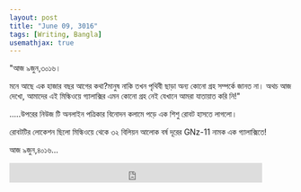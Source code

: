 ```yaml
---
layout: post
title: "June 09, 3016"
tags: [Writing, Bangla]
usemathjax: true
---
```


"আজ ৯জুন,৩০১৬।

মনে আছে এক হাজার বছর আগের কথা?মানুষ নাকি তখন পৃথিবী ছাড়া অন্য কোনো গ্রহ সম্পর্কে জানত না। অথচ আজ দেখো, আমাদের এই মিল্কিওয়ে গ্যালাক্সির এমন কোনো গ্রহ নেই যেখানে আমরা যাতায়াত করি নি!"

.....উপরের নিউজ টি অনলাইন পত্রিকার বিনোদন কলামে পড়ে এক শিশু রোবট হাসতে লাগলো।

রোবটটির লোকেশন ছিলো  মিল্কিওয়ে থেকে ৩২ বিলিয়ন আলোক বর্ষ দূরের GNz-11 নামক এক গ্যালাক্সিতে!

আজ ৯জুন,৪০১৬...


<iframe src="https://www.facebook.com/plugins/like.php?href=https%3A%2F%2Fshahjalalshohag.github.io%2F3016%2F&width=450&layout=standard&action=like&size=small&share=true&height=35&appId" width="450" height="35" style="border:none;overflow:hidden" scrolling="no" frameborder="0" allowfullscreen="true" allow="autoplay; clipboard-write; encrypted-media; picture-in-picture; web-share"></iframe>

<div id="fb-root"></div>
<script async defer crossorigin="anonymous" src="https://connect.facebook.net/en_US/sdk.js#xfbml=1&version=v12.0" nonce="pJFPcGnB"></script>

<div class="fb-comments" data-href="https://shahjalalshohag.github.io/3016/" data-width="" data-numposts="5"></div>